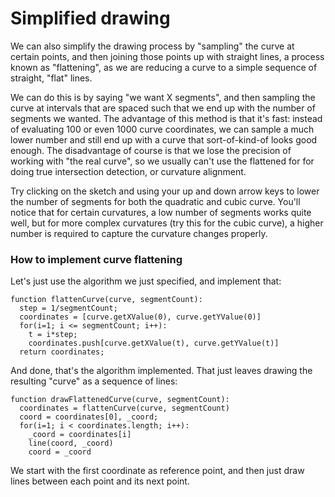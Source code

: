 # Simplified drawing

We can also simplify the drawing process by "sampling" the curve at certain points, and then joining those points up with straight lines, a process known as "flattening", as we are reducing a curve to a simple sequence of straight, "flat" lines.

We can do this is by saying "we want X segments", and then sampling the curve at intervals that are spaced such that we end up with the number of segments we wanted. The advantage of this method is that it's fast: instead of evaluating 100 or even 1000 curve coordinates, we can sample a much lower number and still end up with a curve that sort-of-kind-of looks good enough. The disadvantage of course is that we lose the precision of working with "the real curve", so we usually can't use the flattened for for doing true intersection detection, or curvature alignment.

<graphics-element title="Flattening a quadratic curve" src="./quadratic.js"></graphics-element>
<graphics-element title="Flattening a cubic curve" src="./cubic.js"></graphics-element>

Try clicking on the sketch and using your up and down arrow keys to lower the number of segments for both the quadratic and cubic curve. You'll notice that for certain curvatures, a low number of segments works quite well, but for more complex curvatures (try this for the cubic curve), a higher number is required to capture the curvature changes properly.

<div class="howtocode">

### How to implement curve flattening

Let's just use the algorithm we just specified, and implement that:

```
function flattenCurve(curve, segmentCount):
  step = 1/segmentCount;
  coordinates = [curve.getXValue(0), curve.getYValue(0)]
  for(i=1; i <= segmentCount; i++):
    t = i*step;
    coordinates.push[curve.getXValue(t), curve.getYValue(t)]
  return coordinates;
```

And done, that's the algorithm implemented. That just leaves drawing the resulting "curve" as a sequence of lines:

```
function drawFlattenedCurve(curve, segmentCount):
  coordinates = flattenCurve(curve, segmentCount)
  coord = coordinates[0], _coord;
  for(i=1; i < coordinates.length; i++):
    _coord = coordinates[i]
    line(coord, _coord)
    coord = _coord
```

We start with the first coordinate as reference point, and then just draw lines between each point and its next point.

</div>

